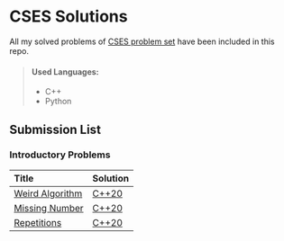 # CSES Solutions
All my solved problems of [CSES problem set](https://cses.fi/problemset/list/) have been included in this repo.
> #### Used Languages:
> * C++
> * Python

## Submission List
### Introductory Problems
| Title | Solution |
| :-----| :------|
| [Weird Algorithm](https://cses.fi/problemset/task/1068) | [C++20](\Introductory-Problems\1_Weird_Algorithm.cpp) |
[Missing Number](https://cses.fi/problemset/task/1083)|[C++20](\Introductory-Problems\2_Missing_Number.cpp)
[Repetitions](https://cses.fi/problemset/task/1083)|[C++20](\Introductory-Problems\3_Repetitions.cpp)